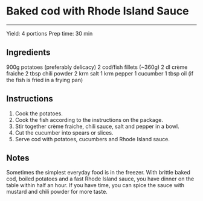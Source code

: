 # Baked cod with Rhode Island Sauce
---
Yield: 4 portions
Prep time: 30 min

## Ingredients
900g potatoes (preferably delicacy)
2 cod/fish fillets (~360g)
2 dl crème fraiche
2 tbsp chili powder
2 krm salt
1 krm pepper
1 cucumber
1 tbsp oil (if the fish is fried in a frying pan)

## Instructions

1. Cook the potatoes.
2. Cook the fish according to the instructions on the package.
3. Stir together crème fraiche, chili sauce, salt and pepper in a bowl.
4. Cut the cucumber into spears or slices.
5. Serve cod with potatoes, cucumbers and Rhode Island sauce.

## Notes

Sometimes the simplest everyday food is in the freezer. With brittle baked cod, boiled potatoes and a fast Rhode Island sauce, you have dinner on the table within half an hour. If you have time, you can spice the sauce with mustard and chili powder for more taste.